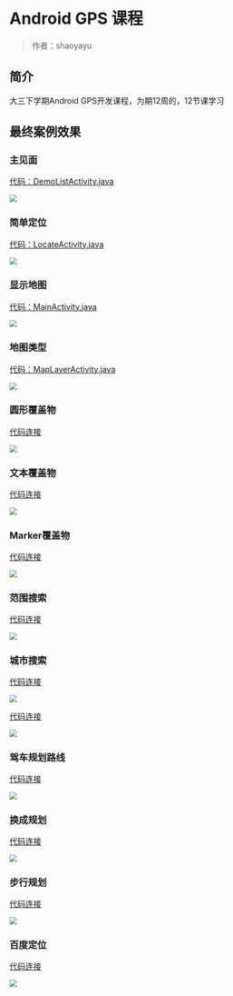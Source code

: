 # Android GPS 课程

> 作者：shaoyayu

## 简介

大三下学期Android GPS开发课程，为期12周的，12节课学习

## 最终案例效果

### 主见面

[代码：DemoListActivity.java](app/src/main/java/icu/shaoyayu/android/baidumap/activity/DemoListActivity.java)



<img src="images/QQ截图20200523211706.png" style="zoom: 80%;" />

### 简单定位
[代码：LocateActivity.java](/app/src/main/java/icu/shaoyayu/android/baidumap/activity/LocateActivity.java)

<img src="images/QQ截图20200523211856.png" style="zoom:80%;" />

### 显示地图

[代码：MainActivity.java](/app/src/main/java/icu/shaoyayu/android/baidumap/activity/MainActivity.java)

<img src="images/QQ截图20200523211950.png" style="zoom:80%;" />

### 地图类型
[代码：MapLayerActivity.java](app/src/main/java/icu/shaoyayu/android/baidumap/activity/MapLayerActivity.java)

<img src="images/QQ截图20200523212118.png" style="zoom:80%;" />

### 圆形覆盖物

[代码连接](app/src/main/java/icu/shaoyayu/android/baidumap/activity/CircelOverlayActivity.java)

<img src="images/QQ截图20200523212148.png" style="zoom:80%;" />



### 文本覆盖物

[代码连接](app/src/main/java/icu/shaoyayu/android/baidumap/activity/TextOverlayActivity.java)

<img src="images/QQ截图20200523212308.png" style="zoom:80%;" />



### Marker覆盖物

[代码连接](app/src/main/java/icu/shaoyayu/android/baidumap/activity/MarkerOverlayActivity.java)

<img src="images/QQ截图20200523212339.png" style="zoom:80%;" />

### 范围搜索

[代码连接](app/src/main/java/icu/shaoyayu/android/baidumap/activity/SearchInBoundActivity.java)

<img src="images/QQ截图20200523212432.png" style="zoom:80%;" />

### 城市搜索

[代码连接](app/src/main/java/icu/shaoyayu/android/baidumap/activity/SearchInCityActivity.java)

<img src="images/QQ截图20200523212518.png" style="zoom:80%;" />

[代码连接](app/src/main/java/icu/shaoyayu/android/baidumap/activity/SearchInNearbyActivity.java)

<img src="images/QQ截图20200523212617.png" style="zoom:80%;" />

### 驾车规划路线

[代码连接](app/src/main/java/icu/shaoyayu/android/baidumap/activity/DrivingSearchActivity.java)

<img src="images/QQ截图20200523212649.png" style="zoom:80%;" />

### 换成规划

[代码连接](app/src/main/java/icu/shaoyayu/android/baidumap/activity/TransitSearchActivity.java)

<img src="images/QQ截图20200523212728.png" style="zoom:80%;" />

### 步行规划

[代码连接](app/src/main/java/icu/shaoyayu/android/baidumap/activity/WalkingSearchActivity.java)

<img src="images/QQ截图20200523212824.png" style="zoom:80%;" />

### 百度定位

[代码连接](app/src/main/java/icu/shaoyayu/android/baidumap/activity/LocationDomeActivity.java)

<img src="images/QQ截图20200523212927.png" style="zoom:80%;" />

